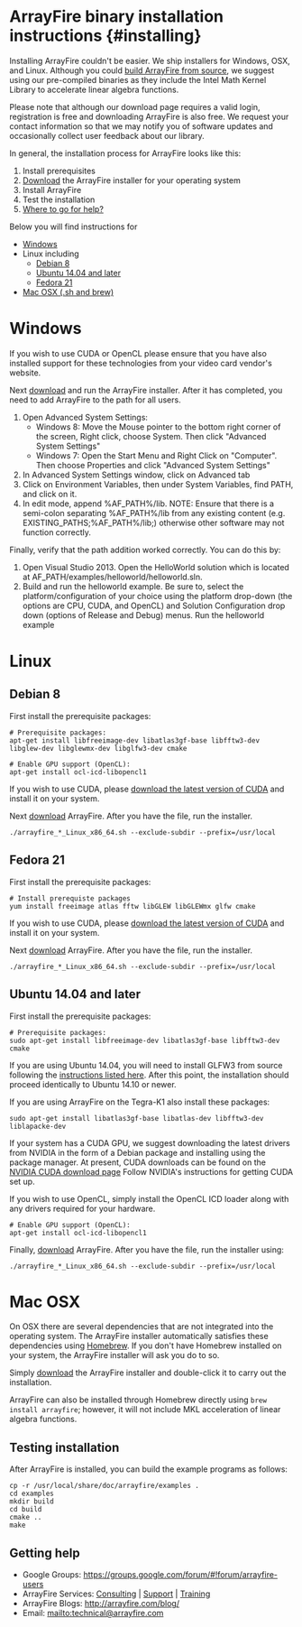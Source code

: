 ArrayFire binary installation instructions {#installing}
=====

Installing ArrayFire couldn't be easier. We ship installers for Windows,
OSX, and Linux. Although you could
[build ArrayFire from source](https://github.com/arrayfire/arrayfire), we
suggest using our pre-compiled binaries as they include the Intel Math
Kernel Library to accelerate linear algebra functions.

Please note that although our download page requires a valid login, registration
is free and downloading ArrayFire is also free. We request your contact
information so that we may notify you of software updates and occasionally
collect user feedback about our library.

In general, the installation process for ArrayFire looks like this:

1. Install prerequisites
2. [Download](http://arrayfire.com/download/) the ArrayFire installer for your
   operating system
3. Install ArrayFire
4. Test the installation
5. [Where to go for help?](#GettingHelp)

Below you will find instructions for

* [Windows](#Windows)
* Linux including
    * [Debian 8](#Debian)
    * [Ubuntu 14.04 and later](#Ubuntu)
    * [Fedora 21](#Fedora)
* [Mac OSX (.sh and brew)](#OSX)

# <a name="Windows"></a> Windows

If you wish to use CUDA or OpenCL please ensure that you have also installed
support for these technologies from your video card vendor's website.

Next [download](http://arrayfire.com/download/) and run the ArrayFire installer.
After it has completed, you need to add ArrayFire to the path for all users.

1. Open Advanced System Settings:
    * Windows 8: Move the Mouse pointer to the bottom right corner of the
      screen, Right click, choose System. Then click "Advanced System Settings"
    * Windows 7: Open the Start Menu and Right Click on "Computer". Then choose
      Properties and click "Advanced System Settings"
2. In Advanced System Settings window, click on Advanced tab
3. Click on Environment Variables, then under System Variables, find PATH, and
   click on it.
4. In edit mode, append %AF_PATH%/lib. NOTE: Ensure that there is a semi-colon
   separating %AF_PATH%/lib from any existing content (e.g.
   EXISTING_PATHS;%AF_PATH%/lib;) otherwise other software may not function
   correctly.

Finally, verify that the path addition worked correctly. You can do this by:

1. Open Visual Studio 2013. Open the HelloWorld solution which is located at
   AF_PATH/examples/helloworld/helloworld.sln.
2. Build and run the helloworld example. Be sure to, select the
   platform/configuration of your choice using the platform drop-down (the
   options are CPU, CUDA, and OpenCL) and Solution Configuration drop down
   (options of Release and Debug) menus. Run the helloworld example

# Linux

## <a name="Debian"></a> Debian 8

First install the prerequisite packages:

    # Prerequisite packages:
    apt-get install libfreeimage-dev libatlas3gf-base libfftw3-dev libglew-dev libglewmx-dev libglfw3-dev cmake

    # Enable GPU support (OpenCL):
    apt-get install ocl-icd-libopencl1

If you wish to use CUDA, please
[download the latest version of CUDA](https://developer.nvidia.com/cuda-zone)
and install it on your system.

Next [download](http://arrayfire.com/download/) ArrayFire. After you have the
file, run the installer.

    ./arrayfire_*_Linux_x86_64.sh --exclude-subdir --prefix=/usr/local

## <a name="Fedora"></a> Fedora 21

First install the prerequisite packages:

    # Install prerequiste packages
    yum install freeimage atlas fftw libGLEW libGLEWmx glfw cmake

If you wish to use CUDA, please
[download the latest version of CUDA](https://developer.nvidia.com/cuda-downloads)
and install it on your system.

Next [download](http://arrayfire.com/download/) ArrayFire. After you have the
file, run the installer.

    ./arrayfire_*_Linux_x86_64.sh --exclude-subdir --prefix=/usr/local

## <a name="Ubuntu"></a> Ubuntu 14.04 and later

First install the prerequisite packages:

    # Prerequisite packages:
    sudo apt-get install libfreeimage-dev libatlas3gf-base libfftw3-dev cmake

If you are using Ubuntu 14.04, you will need to install GLFW3 from source following the 
[instructions listed here](https://github.com/arrayfire/arrayfire/wiki/Build-Instructions-for-Linux#general-dependencies). 
After this point, the installation should proceed identically to Ubuntu 14.10 or newer.

If you are using ArrayFire on the Tegra-K1 also install these packages:

    sudo apt-get install libatlas3gf-base libatlas-dev libfftw3-dev liblapacke-dev

If your system has a CUDA GPU, we suggest downloading the latest drivers
from NVIDIA in the form of a Debian package and installing using the
package manager. At present, CUDA downloads can be found on the
[NVIDIA CUDA download page](https://developer.nvidia.com/cuda-downloads)
Follow NVIDIA's instructions for getting CUDA set up.

If you wish to use OpenCL, simply install the OpenCL ICD loader along
with any drivers required for your hardware.

    # Enable GPU support (OpenCL):
    apt-get install ocl-icd-libopencl1

Finally, [download](http://arrayfire.com/download/) ArrayFire. After you have
the file, run the installer using:

    ./arrayfire_*_Linux_x86_64.sh --exclude-subdir --prefix=/usr/local

# <a name="OSX"></a> Mac OSX

On OSX there are several dependencies that are not integrated into the
operating system. The ArrayFire installer automatically satisfies these
dependencies using [Homebrew](http://brew.sh/).
If you don't have Homebrew installed on your system, the ArrayFire installer
will ask you do to so.

Simply [download](http://arrayfire.com/download) the ArrayFire installer
and double-click it to carry out the installation.

ArrayFire can also be installed through Homebrew directly using
`brew install arrayfire`; however, it will
not include MKL acceleration of linear algebra functions.

## Testing installation

After ArrayFire is installed, you can build the example programs as follows:

    cp -r /usr/local/share/doc/arrayfire/examples .
    cd examples
    mkdir build
    cd build
    cmake ..
    make

## <a name="GettingHelp"></a> Getting help

* Google Groups: https://groups.google.com/forum/#!forum/arrayfire-users
* ArrayFire Services:  [Consulting](http://arrayfire.com/consulting/)  |  [Support](http://arrayfire.com/support/)   |  [Training](http://arrayfire.com/training/)
* ArrayFire Blogs: http://arrayfire.com/blog/
* Email: <mailto:technical@arrayfire.com>
